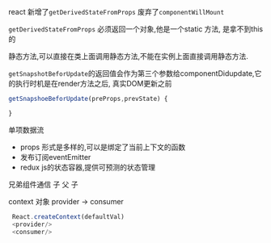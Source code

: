 react 新增了`getDerivedStateFromProps` 废弃了`componentWillMount` 

`getDerivedStateFromProps` 必须返回一个对象,他是一个static 方法, 是拿不到this的

静态方法,可以直接在类上面调用静态方法,不能在实例上面直接调用静态方法.


`getSnapshotBeforUpdate`的返回值会作为第三个参数给componentDidupdate,它的执行时机是在render方法之后, 真实DOM更新之前

```javascript
getSnapshoeBeforUpdate(preProps,prevState) {

}
```

单项数据流
+ props 形式是多样的,可以是绑定了当前上下文的函数
+ 发布订阅eventEmitter
+ redux js的状态容器,提供可预测的状态管理

兄弟组件通信
子 父 子

 context 对象  provider  -> consumer
```js
 React.createContext(defaultVal) 
 <provider/>
 <consumer/>
 ```